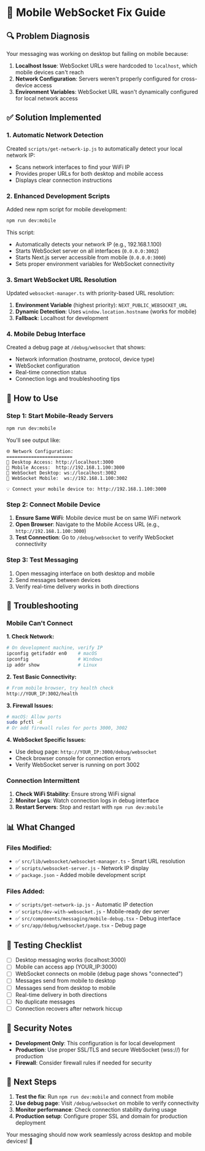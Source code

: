 # 📱 Mobile WebSocket Fix Guide

## 🔍 **Problem Diagnosis**

Your messaging was working on desktop but failing on mobile because:

1. **Localhost Issue**: WebSocket URLs were hardcoded to `localhost`, which mobile devices can't reach
2. **Network Configuration**: Servers weren't properly configured for cross-device access
3. **Environment Variables**: WebSocket URL wasn't dynamically configured for local network access

## ✅ **Solution Implemented**

### 1. **Automatic Network Detection**

Created `scripts/get-network-ip.js` to automatically detect your local network IP:

- Scans network interfaces to find your WiFi IP
- Provides proper URLs for both desktop and mobile access
- Displays clear connection instructions

### 2. **Enhanced Development Scripts**

Added new npm script for mobile development:

```bash
npm run dev:mobile
```

This script:

- Automatically detects your network IP (e.g., 192.168.1.100)
- Starts WebSocket server on all interfaces (`0.0.0.0:3002`)
- Starts Next.js server accessible from mobile (`0.0.0.0:3000`)
- Sets proper environment variables for WebSocket connectivity

### 3. **Smart WebSocket URL Resolution**

Updated `websocket-manager.ts` with priority-based URL resolution:

1. **Environment Variable** (highest priority): `NEXT_PUBLIC_WEBSOCKET_URL`
2. **Dynamic Detection**: Uses `window.location.hostname` (works for mobile)
3. **Fallback**: Localhost for development

### 4. **Mobile Debug Interface**

Created a debug page at `/debug/websocket` that shows:

- Network information (hostname, protocol, device type)
- WebSocket configuration
- Real-time connection status
- Connection logs and troubleshooting tips

## 🚀 **How to Use**

### Step 1: Start Mobile-Ready Servers

```bash
npm run dev:mobile
```

You'll see output like:

```
🌐 Network Configuration:
========================
📱 Desktop Access: http://localhost:3000
📱 Mobile Access:  http://192.168.1.100:3000
🔌 WebSocket Desktop: ws://localhost:3002
🔌 WebSocket Mobile:  ws://192.168.1.100:3002

💡 Connect your mobile device to: http://192.168.1.100:3000
```

### Step 2: Connect Mobile Device

1. **Ensure Same WiFi**: Mobile device must be on same WiFi network
2. **Open Browser**: Navigate to the Mobile Access URL (e.g., `http://192.168.1.100:3000`)
3. **Test Connection**: Go to `/debug/websocket` to verify WebSocket connectivity

### Step 3: Test Messaging

1. Open messaging interface on both desktop and mobile
2. Send messages between devices
3. Verify real-time delivery works in both directions

## 🔧 **Troubleshooting**

### Mobile Can't Connect

**1. Check Network:**

```bash
# On development machine, verify IP
ipconfig getifaddr en0    # macOS
ipconfig                  # Windows
ip addr show              # Linux
```

**2. Test Basic Connectivity:**

```bash
# From mobile browser, try health check
http://YOUR_IP:3002/health
```

**3. Firewall Issues:**

```bash
# macOS: Allow ports
sudo pfctl -d
# Or add firewall rules for ports 3000, 3002
```

**4. WebSocket Specific Issues:**

- Use debug page: `http://YOUR_IP:3000/debug/websocket`
- Check browser console for connection errors
- Verify WebSocket server is running on port 3002

### Connection Intermittent

1. **Check WiFi Stability**: Ensure strong WiFi signal
2. **Monitor Logs**: Watch connection logs in debug interface
3. **Restart Servers**: Stop and restart with `npm run dev:mobile`

## 📊 **What Changed**

### Files Modified:

- ✅ `src/lib/websocket/websocket-manager.ts` - Smart URL resolution
- ✅ `scripts/websocket-server.js` - Network IP display
- ✅ `package.json` - Added mobile development script

### Files Added:

- ✅ `scripts/get-network-ip.js` - Automatic IP detection
- ✅ `scripts/dev-with-websocket.js` - Mobile-ready dev server
- ✅ `src/components/messaging/mobile-debug.tsx` - Debug interface
- ✅ `src/app/debug/websocket/page.tsx` - Debug page

## 🎯 **Testing Checklist**

- [ ] Desktop messaging works (localhost:3000)
- [ ] Mobile can access app (YOUR_IP:3000)
- [ ] WebSocket connects on mobile (debug page shows "connected")
- [ ] Messages send from mobile to desktop
- [ ] Messages send from desktop to mobile
- [ ] Real-time delivery in both directions
- [ ] No duplicate messages
- [ ] Connection recovers after network hiccup

## 🔐 **Security Notes**

- **Development Only**: This configuration is for local development
- **Production**: Use proper SSL/TLS and secure WebSocket (wss://) for production
- **Firewall**: Consider firewall rules if needed for security

## 🎉 **Next Steps**

1. **Test the fix**: Run `npm run dev:mobile` and connect from mobile
2. **Use debug page**: Visit `/debug/websocket` on mobile to verify connectivity
3. **Monitor performance**: Check connection stability during usage
4. **Production setup**: Configure proper SSL and domain for production deployment

Your messaging should now work seamlessly across desktop and mobile devices! 🚀
